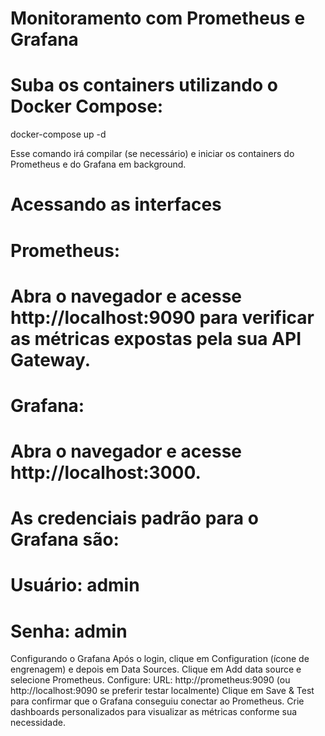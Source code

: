 # Monitoramento com Prometheus e Grafana

# Suba os containers utilizando o Docker Compose:
docker-compose up -d

Esse comando irá compilar (se necessário) e iniciar os containers do Prometheus e do Grafana em background.

# Acessando as interfaces
# Prometheus:
# Abra o navegador e acesse http://localhost:9090 para verificar as métricas expostas pela sua API Gateway.

# Grafana:
# Abra o navegador e acesse http://localhost:3000.

# As credenciais padrão para o Grafana são:
# Usuário: admin
# Senha: admin

Configurando o Grafana
Após o login, clique em Configuration (ícone de engrenagem) e depois em Data Sources.
Clique em Add data source e selecione Prometheus.
Configure:
URL: http://prometheus:9090 (ou http://localhost:9090 se preferir testar localmente)
Clique em Save & Test para confirmar que o Grafana conseguiu conectar ao Prometheus.
Crie dashboards personalizados para visualizar as métricas conforme sua necessidade.
